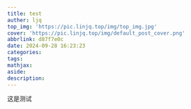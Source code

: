 ```yaml
---
title: test
auther: ljq
top_img: 'https://pic.linjq.top/img/top_img.jpg'
cover: 'https://pic.linjq.top/img/default_post_cover.png'
abbrlink: d87f7e0c
date: 2024-09-28 16:23:23
categories:
tags:
mathjax:
aside:
description:
---
```

这是测试
